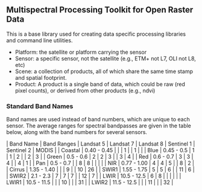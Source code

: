 ## Multispectral Processing Toolkit for Open Raster Data

This is a base library used for creating data specific processing libraries and command line utilities.





- Platform: the satellite or platform carrying the sensor
- Sensor: a specific sensor, not the satellite (e.g., ETM+ not L7, OLI not L8, etc)
- Scene: a collection of products, all of which share the same time stamp and spatial footprint.
- Product: A product is a single band of data, which could be raw (red pixel counts), or derived from other products (e.g., ndvi)


### Standard Band Names

Band names are used instead of band numbers, which are unique to each sensor. The average ranges for spectral bandpasses are given in the table below, along with the band numbers for several sensors.

| Band Name | Band Ranges | Landsat 5 | Landsat 7 | Landsat 8 | Sentinel 1 | Sentinel 2 | MODIS |
| Coastal   | 0.40 - 0.45 |           |           | 1         |            | 1          |       |
| Blue      | 0.45 - 0.5  | 1         | 1         | 2         |            | 2          | 3     |
| Green     | 0.5 - 0.6   | 2         | 2         | 3         |            | 3          | 4     |
| Red       | 0.6 - 0.7   | 3         | 3         | 4         |            | 4          | 1     |
| Pan       | 0.5 - 0.7   |           | 8         | 8         |            |            |       |
| NIR       | 0.77 - 1.00 | 4         | 4         | 5         |            | 8          | 2     |
| Cirrus    | 1.35 - 1.40 |           |           | 9         |            | 10         | 26    |
| SWIR1     | 1.55 - 1.75 | 5         | 5         | 6         |            | 11         | 6     |
| SWIR2     | 2.1 - 2.3   | 7         | 7         | 7         |            | 12         | 7     |
| LWIR      | 10.5 - 12.5 | 6         | 8         |           |            |            |       |
| LWIR1     | 10.5 - 11.5 |           |           | 10        |            |            | 31    |
| LWIR2     | 11.5 - 12.5 |           |           | 11        |            |            | 32    |
